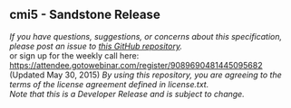 cmi5 - Sandstone Release
---

*If you have questions, suggestions, or concerns about this specification, please post an issue to [this GitHub repository](https://github.com/AICC/CMI-5_Spec_Current).*<br> or sign up for the weekly call here:  https://attendee.gotowebinar.com/register/9089690481445095682 (Updated May 30, 2015)
*By using this repository, you are agreeing to the terms of the license agreement defined in license.txt.*<br>
*Note that this is a Developer Release and is subject to change.*<br>

